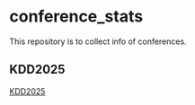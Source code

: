 # conference_stats

This repository is to collect info of conferences.

## KDD2025

[KDD2025](https://kdd2025.kdd.org/)

